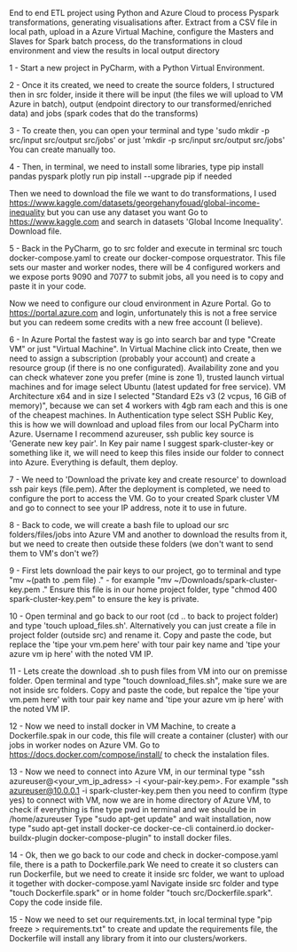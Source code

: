 End to end ETL project using Python and Azure Cloud to process Pyspark transformations, generating visualisations after. Extract from a CSV file in local path, upload in a Azure Virtual Machine, configure the Masters and Slaves for Spark batch process, do the transformations in cloud environment and view the results in local output directory

1 - Start a new project in PyCharm, with a Python Virtual Environment. 

2 - Once it its created, we need to create the source folders, I structured then in src folder, inside it there will be input (the files we will upload to VM Azure in batch), output (endpoint directory to our transformed/enriched data) and jobs (spark codes that do the transforms)

3 - To create then, you can open your terminal and type 'sudo mkdir -p src/input src/output src/jobs' or just 'mkdir -p src/input src/output src/jobs'
You can create manually too.

4 - Then, in terminal, we need to install some libraries, type pip install pandas pyspark plotly
run pip install --upgrade pip if needed

Then we need to download the file we want to do transformations, I used https://www.kaggle.com/datasets/georgehanyfouad/global-income-inequality but you can use any dataset you want
Go to https://www.kaggle.com and search in datasets 'Global Income Inequality'. Download file.

5 - Back in the PyCharm, go to src folder and execute in terminal src touch docker-compose.yaml to create our docker-compose orquestrator. This file sets our master and worker nodes, there will be 4 configured workers and we expose ports 9090 and 7077 to submit jobs, all you need is to copy and paste it in your code. 

Now we need to configure our cloud environment in Azure Portal. Go to https://portal.azure.com and login, unfortunately this is not a free service but you can redeem some credits with a new free account (I believe).

6 - In Azure Portal the fastest way is go into search bar and type "Create VM" or just "Virtual Machine". In Virtual Machine click into Create, then we need to assign a subscription (probably your account) and create a resource group (if there is no one configurated). Availability zone and you can check whatever zone you prefer (mine is zone 1), trusted launch virtual machines and for image select Ubuntu (latest updated for free service). VM Architecture x64 and in size I selected "Standard E2s v3 (2 vcpus, 16 GiB of memory)", because we can set 4 workers with 4gb ram each and this is one of the cheapest machines.
In Authentication type select SSH Public Key, this is how we will download and upload files from our local PyCharm into Azure. Username I recommend azureuser, ssh public key source is 'Generate new key pair'.
In Key pair name I suggest spark-cluster-key or something like it, we will need to keep this files inside our folder to connect into Azure. Everything is default, them deploy.

7 - We need to 'Download the private key and create resource' to download ssh pair keys (file.pem). After the deployment is completed, we need to configure the port to access the VM. Go to your created Spark cluster VM and go to connect to see your IP address, note it to use in future.

8 - Back to code, we will create a bash file to upload our src folders/files/jobs into Azure VM and another to download the results from it, but we need to create then outside these folders (we don't want to send them to VM's don't we?)

9 - First lets download the pair keys to our project, go to terminal and type "mv ~(path to .pem file) ." - for example "mv ~/Downloads/spark-cluster-key.pem ."
Ensure this file is in our home project folder, type "chmod 400 spark-cluster-key.pem" to ensure the key is private.

10 - Open terminal and go back to our root (cd .. to back to project folder) and type 'touch upload_files.sh'. Alternatively you can just create a file in project folder (outside src) and rename it.
Copy and paste the code, but replace the 'tipe your vm.pem here' with tour pair key name and 'tipe your azure vm ip here' with the noted VM IP.

11 - Lets create the download .sh to push files from VM into our on premisse folder. Open terminal and type "touch download_files.sh", make sure we are not inside src folders.
Copy and paste the code, but repalce the 'tipe your vm.pem here' with tour pair key name and 'tipe your azure vm ip here' with the noted VM IP.

12 - Now we need to install docker in VM Machine, to create a Dockerfile.spak in our code, this file will create a container (cluster) with our jobs in worker nodes on Azure VM. 
Go to https://docs.docker.com/compose/install/ to check the instalation files. 

13 - Now we need to connect into Azure VM, in our terminal type "ssh azureuser@<your_vm_ip_adress> -i <your-pair-key.pem>. For example "ssh azureuser@10.0.0.1 -i spark-cluster-key.pem
then you need to confirm (type yes) to connect with VM, now we are in home directory of Azure VM, to check if everything is fine type pwd in terminal and we should be in /home/azureuser
Type "sudo apt-get update" and wait installation, now type "sudo apt-get install docker-ce docker-ce-cli containerd.io docker-buildx-plugin docker-compose-plugin" to install docker files.

14 - Ok, then we go back to our code and check in docker-compose.yaml file, there is a path to Dockerfile.park
We need to create it so clusters can run Dockerfile, but we need to create it inside src folder, we want to upload it together with docker-compose.yaml
Navigate inside src folder and type "touch Dockerfile.spark" or in home folder "touch src/Dockerfile.spark". Copy the code inside file.

15 - Now we need to set our requirements.txt, in local terminal type "pip freeze > requirements.txt" to create and update the requirements file, the Dockerfile will install any library from it into our clusters/workers. 






 
